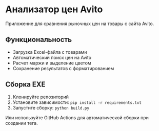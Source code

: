 # Анализатор цен Avito

Приложение для сравнения рыночных цен на товары с сайта Avito.

## Функциональность

- Загрузка Excel-файла с товарами
- Автоматический поиск цен на Avito
- Расчет маржи и выделение цветом
- Сохранение результатов с форматированием

## Сборка EXE

1. Клонируйте репозиторий
2. Установите зависимости: `pip install -r requirements.txt`
3. Запустите сборку: `python build.py`

Или используйте GitHub Actions для автоматической сборки при создании тега.
